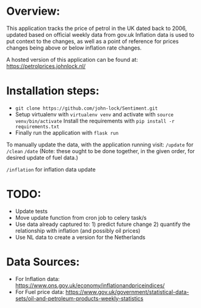 # Overview:
This application tracks the price of petrol in the UK dated back to 2006, updated based on official weekly data from gov.uk
Inflation data is used to put context to the changes, as well as a point of reference for prices changes being above or below inflation rate changes. 

A hosted version of this application can be found at: https://petrolprices.johnlock.nl/

# Installation steps:
- `git clone https://github.com/john-lock/Sentiment.git`
- Setup virtualenv with `virtualenv venv` and activate with `source venv/bin/activate`
Install the requirements with `pip install -r requirements.txt`
- Finally run the application with `flask run`

To manually update the data, with the application running visit:
`/update` for 
`/clean`
`/date`
(Note: these ought to be done together, in the given order, for desired update of fuel data.)

`/inflation` for inflation data update

# TODO:
- Update tests
- Move update function from cron job to celery task/s
- Use data already captured to: 1) predict future change 2) quantify the relationship with inflation (and possibly oil prices)
- Use NL data to create a version for the Netherlands

# Data Sources:
- For Inflation data: https://www.ons.gov.uk/economy/inflationandpriceindices/
- For Fuel price data: https://www.gov.uk/government/statistical-data-sets/oil-and-petroleum-products-weekly-statistics

